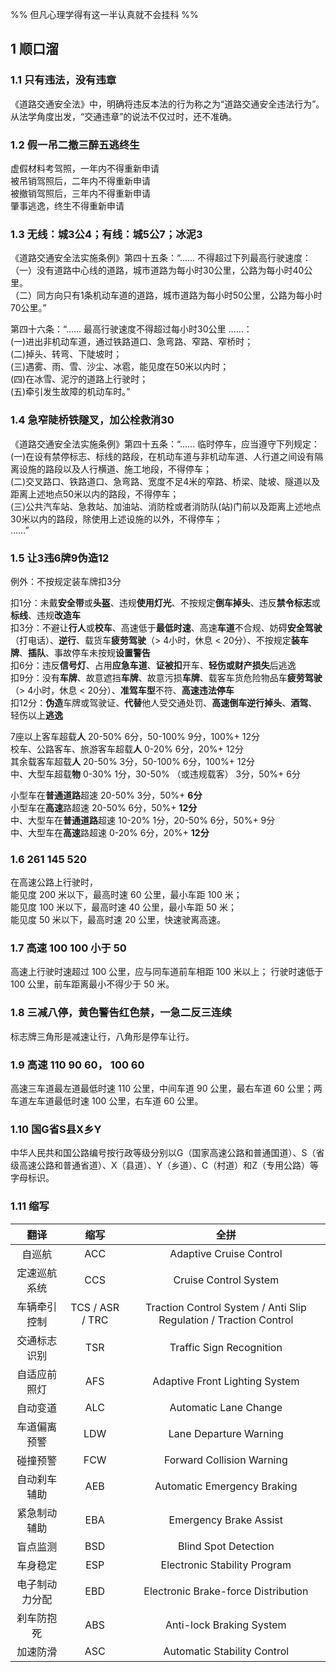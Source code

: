 %% 但凡心理学得有这一半认真就不会挂科 %%

## 1 顺口溜

### 1.1 只有违法，没有违章

《道路交通安全法》中，明确将违反本法的行为称之为“道路交通安全违法行为”。从法学角度出发，“交通违章”的说法不仅过时，还不准确。

### 1.2 假一吊二撤三醉五逃终生

虚假材料考驾照，一年内不得重新申请 \
被吊销驾照后，二年内不得重新申请 \
被撤销驾照后，三年内不得重新申请 \
肇事逃逸，终生不得重新申请

### 1.3 无线：城3公4；有线：城5公7；冰泥3

《道路交通安全法实施条例》第四十五条：“…… 不得超过下列最高行驶速度： \
（一）没有道路中心线的道路，城市道路为每小时30公里，公路为每小时40公里。 \
（二）同方向只有1条机动车道的道路，城市道路为每小时50公里，公路为每小时70公里。”

第四十六条：“…… 最高行驶速度不得超过每小时30公里 ……： \
(一)进出非机动车道，通过铁路道口、急弯路、窄路、窄桥时； \
(二)掉头、转弯、下陡坡时； \
(三)遇雾、雨、雪、沙尘、冰雹，能见度在50米以内时； \
(四)在冰雪、泥泞的道路上行驶时； \
(五)牵引发生故障的机动车时。”

### 1.4 急窄陡桥铁隧叉，加公栓救消30

《道路交通安全法实施条例》第四十五条：“…… 临时停车，应当遵守下列规定： \
(一)在设有禁停标志、标线的路段，在机动车道与非机动车道、人行道之间设有隔离设施的路段以及人行横道、施工地段，不得停车； \
(二)交叉路口、铁路道口、急弯路、宽度不足4米的窄路、桥梁、陡坡、隧道以及距离上述地点50米以内的路段，不得停车； \
(三)公共汽车站、急救站、加油站、消防栓或者消防队(站)门前以及距离上述地点30米以内的路段，除使用上述设施的以外，不得停车； \
……”

### 1.5 让3违6牌9伪造12

例外：不按规定装车牌扣3分

扣1分：未戴**安全带**或**头盔**、违规**使用灯光**、不按规定**倒车掉头**、违反**禁令标志**或**标线**、违规**改造车** \
扣3分：不避让**行人**或**校车**、高速低于**最低时速**、高速**车道**不合规、妨碍**安全驾驶**（打电话）、**逆行**、载货车**疲劳驾驶**（> 4小时，休息 < 20分）、不按规定**装车牌**、**插队**、事故停车未按规**设置警告** \
扣6分：违反**信号灯**、占用**应急车道**、**证被扣**开车、**轻伤或财产损失**后逃逸 \
扣9分：没有**车牌**、故意遮挡**车牌**、故意污损**车牌**、载客车货危险物品车**疲劳驾驶**（> 4小时，休息 < 20分）、**准驾车型**不符、**高速违法停车** \
扣12分：**伪造**车牌或驾驶证、**代替**他人受交通处罚、**高速倒车逆行掉头**、**酒驾**、轻伤以上**逃逸**

7座以上客车超载**人** 20-50% 6分，50-100% 9分，100%+ 12分 \
校车、公路客车、旅游客车超载**人** 0-20% 6分，20%+ 12分 \
其余载客车超载**人** 20-50% 3分，50-100% 6分，100%+ 12分 \
中、大型车超载**物** 0-30% 1分，30-50% （或违规载客） 3分，50%+ 6分

小型车在**普通道路**超速 20-50% 3分，50%+ **6分** \
小型车在**高速**路超速 20-50% 6分，50%+ **12分** \
中、大型车在**普通道路**超速 10-20% 1分，20-50% 6分，50%+ 9分 \
中、大型车在**高速**路超速 0-20% 6分，20%+ **12分**

### 1.6 261 145 520

在高速公路上行驶时， \
能见度 200 米以下，最高时速 60 公里，最小车距 100 米； \
能见度 100 米以下，最高时速 40 公里，最小车距 50 米； \
能见度 50 米以下，最高时速 20 公里，快速驶离高速。

### 1.7 高速 100 100 小于 50

高速上行驶时速超过 100 公里，应与同车道前车相距 100 米以上；
行驶时速低于 100 公里，前车距离最小不得少于 50 米。

### 1.8 三减八停，黄色警告红色禁，一急二反三连续

标志牌三角形是减速让行，八角形是停车让行。

### 1.9 高速 110 90 60， 100 60

高速三车道最左道最低时速 110 公里，中间车道 90 公里，最右车道 60 公里；两车道左车道最低时速 100 公里，右车道 60 公里。

### 1.10 国G省S县X乡Y

中华人民共和国公路编号按行政等级分别以G（国家高速公路和普通国道）、S（省级高速公路和普通省道）、X（县道）、Y（乡道）、C（村道）和Z（专用公路）等字母标识。

### 1.11 缩写

|   翻译    |       缩写        |                                全拼                                 |
| :-----: | :-------------: | :---------------------------------------------------------------: |
|   自巡航   |       ACC       |                      Adaptive Cruise Control                      |
| 定速巡航系统  |       CCS       |                       Cruise Control System                       |
| 车辆牵引控制  | TCS / ASR / TRC | Traction Control System / Anti Slip Regulation / Traction Control |
| 交通标志识别  |       TSR       |                     Traffic Sign Recognition                      |
| 自适应前照灯  |       AFS       |                  Adaptive Front Lighting System                   |
|  自动变道   |       ALC       |                       Automatic Lane Change                       |
| 车道偏离预警  |       LDW       |                      Lane Departure Warning                       |
|  碰撞预警   |       FCW       |                     Forward Collision Warning                     |
| 自动刹车辅助  |       AEB       |                    Automatic Emergency Braking                    |
| 紧急制动辅助  |       EBA       |                      Emergency Brake Assist                       |
|  盲点监测   |       BSD       |                       Blind Spot Detection                        |
|  车身稳定   |       ESP       |                   Electronic Stability Program                    |
| 电子制动力分配 |       EBD       |                Electronic Brake-force Distribution                |
|  刹车防抱死  |       ABS       |                     Anti-lock Braking System                      |
|  加速防滑   |       ASC       |                    Automatic Stability Control                    |
